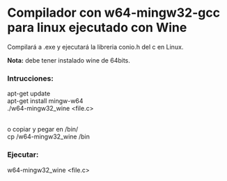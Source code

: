 <h1>Compilador con w64-mingw32-gcc para linux ejecutado con Wine</h1>

Compilará a .exe y ejecutará la libreria conio.h del c en Linux.

<strong>Nota:</strong> debe tener instalado wine de 64bits.

<h3>Intrucciones:</h3>

apt-get update<br>
apt-get install mingw-w64<br>
./w64-mingw32_wine &#60;file.c&#62;<br><br>

o copiar y pegar en /bin/<br>
cp /w64-mingw32_wine /bin

<h3>Ejecutar:</h3>
w64-mingw32_wine &#60;file.c&#62;
